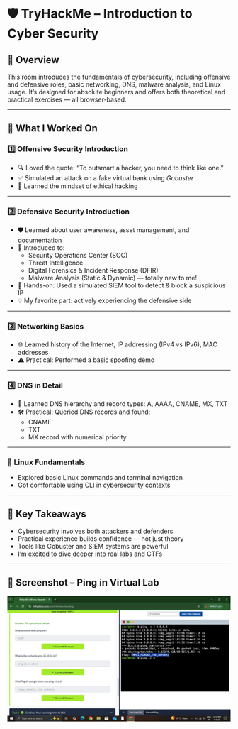 # 🛡️ TryHackMe – Introduction to Cyber Security

## 📘 Overview
This room introduces the fundamentals of cybersecurity, including offensive and defensive roles, basic networking, DNS, malware analysis, and Linux usage. It’s designed for absolute beginners and offers both theoretical and practical exercises — all browser-based.

---

## 🧪 What I Worked On

### 1️⃣ Offensive Security Introduction
- 🔍 Loved the quote: “To outsmart a hacker, you need to think like one.”
- ✅ Simulated an attack on a fake virtual bank using *Gobuster*
- 🎯 Learned the mindset of ethical hacking

---

### 2️⃣ Defensive Security Introduction
- 🛡️ Learned about user awareness, asset management, and documentation
- 🔁 Introduced to:
  - Security Operations Center (SOC)
  - Threat Intelligence
  - Digital Forensics & Incident Response (DFIR)
  - Malware Analysis (Static & Dynamic) — totally new to me!
- 🧪 Hands-on: Used a simulated SIEM tool to detect & block a suspicious IP
- 💡 My favorite part: actively experiencing the defensive side

---

### 3️⃣ Networking Basics
- 🌐 Learned history of the Internet, IP addressing (IPv4 vs IPv6), MAC addresses
- ⚠️ Practical: Performed a basic spoofing demo

---

### 4️⃣ DNS in Detail
- 🧠 Learned DNS hierarchy and record types: A, AAAA, CNAME, MX, TXT
- 🛠️ Practical: Queried DNS records and found:
  - CNAME
  - TXT
  - MX record with numerical priority

---

### 🐧 Linux Fundamentals
- Explored basic Linux commands and terminal navigation
- Got comfortable using CLI in cybersecurity contexts

---

## 📝 Key Takeaways
- Cybersecurity involves both attackers and defenders
- Practical experience builds confidence — not just theory
- Tools like Gobuster and SIEM systems are powerful
- I’m excited to dive deeper into real labs and CTFs

---
## 📸 Screenshot – Ping in Virtual Lab

![Ping Screenshot](basic-ping-test.png)
